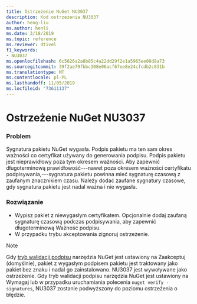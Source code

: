 ```yaml
---
title: Ostrzeżenie NuGet NU3037
description: Kod ostrzeżenia NU3037
author: heng-liu
ms.author: henli
ms.date: 3/18/2019
ms.topic: reference
ms.reviewer: dtivel
f1_keywords:
- NU3037
ms.openlocfilehash: 6c5626a2a8b85c4a22dd29f2e1a5965ee08d8a73
ms.sourcegitcommit: 39f2ae79fbbc308e06acf67ee8e24cfcdb2c831b
ms.translationtype: MT
ms.contentlocale: pl-PL
ms.lasthandoff: 11/05/2019
ms.locfileid: "73611137"
---
```

# <a name="nuget-warning-nu3037"></a>Ostrzeżenie NuGet NU3037

### <a name="issue"></a>Problem

Sygnatura pakietu NuGet wygasła.
Podpis pakietu ma ten sam okres ważności co certyfikat używany do generowania podpisu. Podpis pakietu jest nieprawidłowy poza tym okresem ważności.
Aby zapewnić długoterminową prawidłowość---nawet poza okresem ważności certyfikatu podpisywania,---sygnatura pakietu powinna mieć sygnaturę czasową z zaufanym znacznikiem czasu. Należy dodać zaufane sygnatury czasowe, gdy sygnatura pakietu jest nadal ważna i nie wygasła.


### <a name="solution"></a>Rozwiązanie

* Wypisz pakiet z niewygasłym certyfikatem. Opcjonalnie dodaj zaufaną sygnaturę czasową podczas podpisywania, aby zapewnić długoterminową Ważność podpisu.
* W przypadku trybu akceptowania zignoruj ostrzeżenie.

> [!Note]
> Gdy [tryb walidacji podpisu](https://docs.microsoft.com/nuget/consume-packages/installing-signed-packages#configure-package-signature-requirements) narzędzia NuGet jest ustawiony na Zaakceptuj (domyślnie), pakiet z wygasłym podpisem pakietu jest traktowany jako pakiet bez znaku i nadal go zainstalowano. NU3037 jest wywoływane jako ostrzeżenie. Gdy tryb walidacji podpisu narzędzia NuGet jest ustawiony na Wymagaj lub w przypadku uruchamiania polecenia `nuget verify -signatures`, NU3037 zostanie podwyższony do poziomu ostrzeżenia o błędzie. 